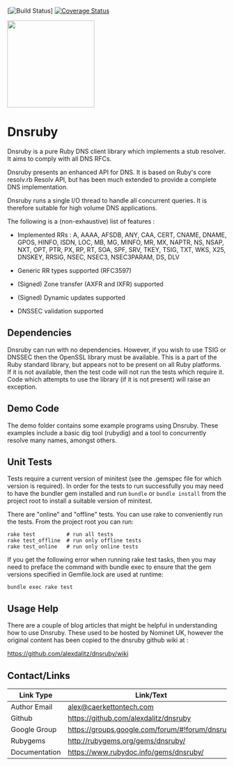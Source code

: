 [![Build Status](https://github.com/alexdalitz/dnsruby/actions/workflows/ci.yml/badge.svg)]
[![Coverage Status](https://img.shields.io/coveralls/alexdalitz/dnsruby.svg)](https://coveralls.io/r/alexdalitz/dnsruby?branch=master)

<img src="http://caerkettontech.com/dnsruby/DNSRuby-colour-mid.png" width="200" height="200" />

# Dnsruby

Dnsruby is a pure Ruby DNS client library which implements a
stub resolver. It aims to comply with all DNS RFCs.

Dnsruby presents an enhanced API for DNS. It is based on Ruby's core
resolv.rb Resolv API, but has been much extended to provide a
complete DNS implementation.

Dnsruby runs a single I/O thread to handle all concurrent
queries. It is therefore suitable for high volume DNS applications.

The following is a (non-exhaustive) list of features :

- Implemented RRs : A, AAAA, AFSDB, ANY, CAA, CERT, CNAME, DNAME,
  GPOS, HINFO, ISDN, LOC, MB, MG, MINFO, MR, MX, NAPTR, NS, NSAP,
  NXT, OPT, PTR, PX, RP, RT, SOA, SPF, SRV, TKEY, TSIG, TXT,
  WKS, X25, DNSKEY, RRSIG, NSEC, NSEC3, NSEC3PARAM, DS, DLV

- Generic RR types supported (RFC3597)

- (Signed) Zone transfer (AXFR and IXFR) supported

- (Signed) Dynamic updates supported

- DNSSEC validation supported

## Dependencies

Dnsruby can run with no dependencies. However, if you wish to
use TSIG or DNSSEC then the OpenSSL library must be available.
This is a part of the Ruby standard library, but appears not to
be present on all Ruby platforms. If it is not available, then
the test code will not run the tests which require it. Code which
attempts to use the library (if it is not present) will raise an
exception.

## Demo Code

The demo folder contains some example programs using Dnsruby.
These examples include a basic dig tool (rubydig) and a tool to
concurrently resolve many names, amongst others.

## Unit Tests

Tests require a current version of minitest (see the .gemspec file
for which version is required). In order for the tests to run
successfully you may need to have the bundler gem installed and
run `bundle` or `bundle install` from the project root to install
a suitable version of minitest.

There are "online" and "offline" tests. You can use rake to
conveniently run the tests. From the project root you can run:

```
rake test          # run all tests
rake test_offline  # run only offline tests
rake test_online   # run only online tests
```

If you get the following error when running rake test tasks,
then you may need to preface the command with bundle exec to
ensure that the gem versions specified in Gemfile.lock are used
at runtime:

```
bundle exec rake test
```

## Usage Help

There are a couple of blog articles that might be helpful
in understanding how to use Dnsruby. These used to be hosted by
Nominet UK, however the original content has been copied to the
dnsruby github wiki at :

https://github.com/alexdalitz/dnsruby/wiki

## Contact/Links

| Link Type     | Link/Text                                       |
| ------------- | ----------------------------------------------- |
| Author Email  | alex@caerkettontech.com                         |
| Github        | https://github.com/alexdalitz/dnsruby           |
| Google Group  | https://groups.google.com/forum/#!forum/dnsruby |
| Rubygems      | http://rubygems.org/gems/dnsruby/               |
| Documentation | https://www.rubydoc.info/gems/dnsruby/          |
